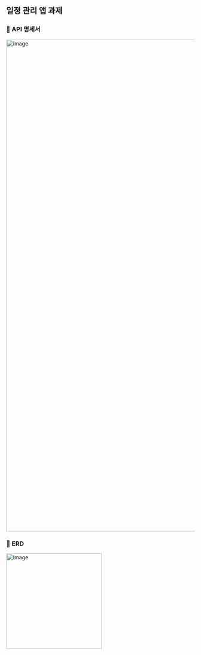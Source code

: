 ## 일정 관리 앱 과제
### 🚀 API 명세서
<img width="1314" alt="Image" src="https://github.com/user-attachments/assets/0c51edfa-56f1-4b0a-9fcb-c0bd5d72fad7" />

### 🚀 ERD
<img width="255" alt="Image" src="https://github.com/user-attachments/assets/2b363276-dcb1-41b6-9fea-18652682ab40" />